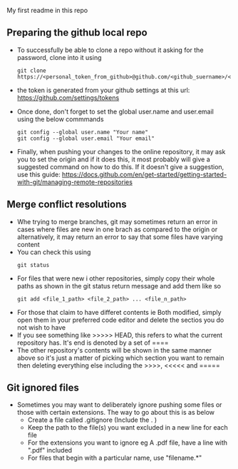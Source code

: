 My first readme in this repo

## Preparing the github local repo
- To successfully be able to clone a repo without it asking for the password, clone into it using
	```
	git clone https://<personal_token_from_github>@github.com/<github_suername>/<repo_name>.git
	```
- the token is generated from your github settings at this url: https://github.com/settings/tokens
- Once done, don't forget to set the global user.name and user.email using the below commmands
	```
	git config --global user.name "Your name"
	git config --global user.email "Your email"
	```

- Finally, when pushing your changes to the online repository, it may ask you to set the origin and if it does this, it most probably will give a suggested command on how to do this. If it doesn't give a suggestion, use this guide: https://docs.github.com/en/get-started/getting-started-with-git/managing-remote-repositories

## Merge conflict resolutions
- Whe trying to merge branches, git may sometimes return an error in cases where files are new in one brach as compared to the origin or alternatively, it may return an error to say that some files have varying content
- You can check this using 
	```
	git status
	```
- For files that were new i other repositories, simply copy their whole paths as shown in the git status return message and add them like so
	```
	git add <file_1_path> <file_2_path> ... <file_n_path>
	```
- For those that claim to have differet contents ie Both modified, simply open them in your preferred code editor and delete the sectios you do not wish to have
- If you see something like >>>>> HEAD, this refers to what the current repository has. It's end is denoted by a set of ====
- The other repository's contents will be shown in the same manner above so it's just a matter of picking which section you want to remain then deleting everything else including the >>>>, <<<<< and =====

## Git ignored files
- Sometimes you may want to deliberately ignore pushing some files or those with certain extensions. The way to go about this is as below
	- Create a file called .gitignore (Include the . )
	- Keep the path to the file(s) you want excluded in a new line for each file
	- For the extensions you want to ignore eg A .pdf file, have a line with ".pdf" included
	- For files that begin with a particular name, use "filename.*"
